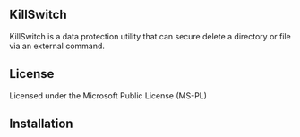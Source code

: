 KillSwitch
-----------

KillSwitch is a data protection utility that can secure delete a directory or file via an external command.

License
-------

Licensed under the Microsoft Public License (MS-PL)

Installation
--------------

